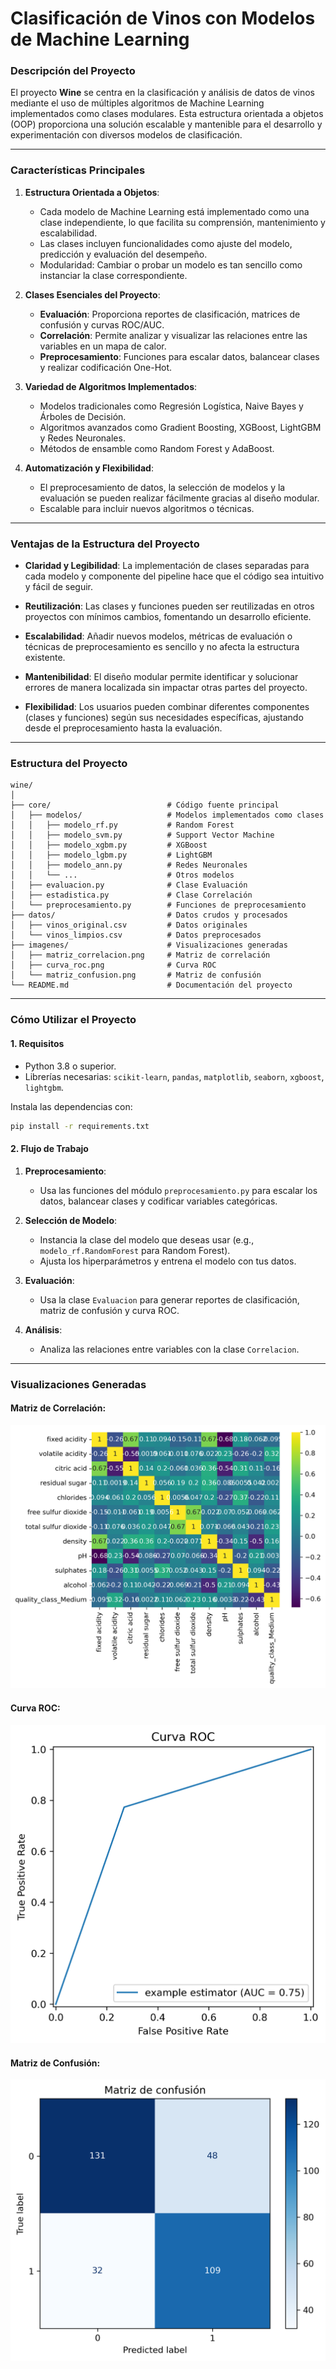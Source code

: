 # **Clasificación de Vinos con Modelos de Machine Learning**

### **Descripción del Proyecto**
El proyecto **Wine** se centra en la clasificación y análisis de datos de vinos mediante el uso de múltiples algoritmos de Machine Learning implementados como clases modulares. Esta estructura orientada a objetos (OOP) proporciona una solución escalable y mantenible para el desarrollo y experimentación con diversos modelos de clasificación.

---

### **Características Principales**
1. **Estructura Orientada a Objetos**:
   - Cada modelo de Machine Learning está implementado como una clase independiente, lo que facilita su comprensión, mantenimiento y escalabilidad.
   - Las clases incluyen funcionalidades como ajuste del modelo, predicción y evaluación del desempeño.
   - Modularidad: Cambiar o probar un modelo es tan sencillo como instanciar la clase correspondiente.

2. **Clases Esenciales del Proyecto**:
   - **Evaluación**: Proporciona reportes de clasificación, matrices de confusión y curvas ROC/AUC.
   - **Correlación**: Permite analizar y visualizar las relaciones entre las variables en un mapa de calor.
   - **Preprocesamiento**: Funciones para escalar datos, balancear clases y realizar codificación One-Hot.

3. **Variedad de Algoritmos Implementados**:
   - Modelos tradicionales como Regresión Logística, Naive Bayes y Árboles de Decisión.
   - Algoritmos avanzados como Gradient Boosting, XGBoost, LightGBM y Redes Neuronales.
   - Métodos de ensamble como Random Forest y AdaBoost.

4. **Automatización y Flexibilidad**:
   - El preprocesamiento de datos, la selección de modelos y la evaluación se pueden realizar fácilmente gracias al diseño modular.
   - Escalable para incluir nuevos algoritmos o técnicas.

---

### **Ventajas de la Estructura del Proyecto**
- **Claridad y Legibilidad**:
  La implementación de clases separadas para cada modelo y componente del pipeline hace que el código sea intuitivo y fácil de seguir.
  
- **Reutilización**:
  Las clases y funciones pueden ser reutilizadas en otros proyectos con mínimos cambios, fomentando un desarrollo eficiente.

- **Escalabilidad**:
  Añadir nuevos modelos, métricas de evaluación o técnicas de preprocesamiento es sencillo y no afecta la estructura existente.

- **Mantenibilidad**:
  El diseño modular permite identificar y solucionar errores de manera localizada sin impactar otras partes del proyecto.

- **Flexibilidad**:
  Los usuarios pueden combinar diferentes componentes (clases y funciones) según sus necesidades específicas, ajustando desde el preprocesamiento hasta la evaluación.

---

### **Estructura del Proyecto**
```plaintext
wine/
│
├── core/                          # Código fuente principal
│   ├── modelos/                   # Modelos implementados como clases
│   │   ├── modelo_rf.py           # Random Forest
│   │   ├── modelo_svm.py          # Support Vector Machine
│   │   ├── modelo_xgbm.py         # XGBoost
│   │   ├── modelo_lgbm.py         # LightGBM
│   │   ├── modelo_ann.py          # Redes Neuronales
│   │   └── ...                    # Otros modelos
│   ├── evaluacion.py              # Clase Evaluación
│   ├── estadistica.py             # Clase Correlación
│   └── preprocesamiento.py        # Funciones de preprocesamiento
├── datos/                         # Datos crudos y procesados
│   ├── vinos_original.csv         # Datos originales
│   └── vinos_limpios.csv          # Datos preprocesados
├── imagenes/                      # Visualizaciones generadas
│   ├── matriz_correlacion.png     # Matriz de correlación
│   ├── curva_roc.png              # Curva ROC
│   └── matriz_confusion.png       # Matriz de confusión
└── README.md                      # Documentación del proyecto
```

---

### **Cómo Utilizar el Proyecto**
#### **1. Requisitos**
- Python 3.8 o superior.
- Librerías necesarias: `scikit-learn`, `pandas`, `matplotlib`, `seaborn`, `xgboost`, `lightgbm`.

Instala las dependencias con:
```bash
pip install -r requirements.txt
```

#### **2. Flujo de Trabajo**
1. **Preprocesamiento**:
   - Usa las funciones del módulo `preprocesamiento.py` para escalar los datos, balancear clases y codificar variables categóricas.

2. **Selección de Modelo**:
   - Instancia la clase del modelo que deseas usar (e.g., `modelo_rf.RandomForest` para Random Forest).
   - Ajusta los hiperparámetros y entrena el modelo con tus datos.

3. **Evaluación**:
   - Usa la clase `Evaluacion` para generar reportes de clasificación, matriz de confusión y curva ROC.

4. **Análisis**:
   - Analiza las relaciones entre variables con la clase `Correlacion`.

---

### **Visualizaciones Generadas**
#### **Matriz de Correlación**:
![Matriz de Correlación](imagenes/1_correlacion.png)

#### **Curva ROC**:
![Curva ROC](imagenes/4_roc.png)

#### **Matriz de Confusión**:
![Matriz de Confusión](imagenes/3_confusion.png)
